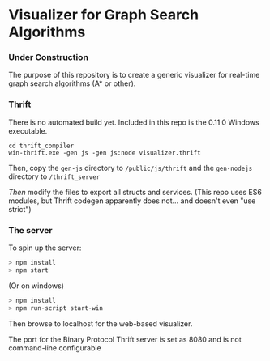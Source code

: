 # Visualizer for Graph Search Algorithms

### Under Construction

The purpose of this repository is to create a generic visualizer for real-time graph search algorithms (A* or other).

### Thrift

There is no automated build yet. Included in this repo is the 0.11.0 Windows executable.

```
cd thrift_compiler
win-thrift.exe -gen js -gen js:node visualizer.thrift
```

Then, copy the `gen-js` directory to `/public/js/thrift` and the `gen-nodejs` directory to `/thrift_server`

*Then* modify the files to export all structs and services. (This repo uses ES6 modules, but Thrift codegen apparently does not... and doesn't even "use strict")

### The server

To spin up the server:

```Javascript
> npm install
> npm start
```

(Or on windows)
```Javascript
> npm install
> npm run-script start-win
```

Then browse to localhost for the web-based visualizer.

The port for the Binary Protocol Thrift server is set as 8080 and is not command-line configurable
